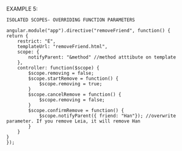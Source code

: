 EXAMPLE 5: 
	
	ISOLATED SCOPES- OVERRIDING FUNCTION PARAMETERS

	angular.module("app").directive("removeFriend", function() {
	return {
		restrict: "E",
		templateUrl: "removeFriend.html",
		scope: {
			notifyParent: "&method" //method atttibute on template
		},
		controller: function($scope) {
			$scope.removing = false;
			$scope.startRemove = function() {
				$scope.removing = true;
			}
			$scope.cancelRemove = function() {
				$scope.removing = false;
			}
			$scope.confirmRemove = function() {
				$scope.notifyParent({ friend: "Han"}); //overwrite parameter. If you remove Leia, it will remove Han
			}
		}
	}
	});
